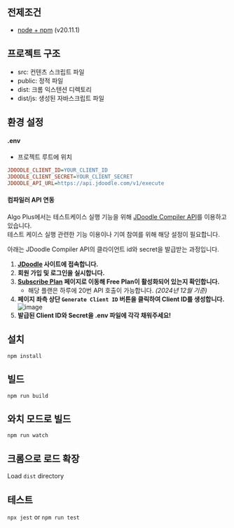 ## 전제조건

-   [node + npm](https://nodejs.org/) (v20.11.1)

## 프로젝트 구조

-   src: 컨텐츠 스크립트 파일
-   public: 정적 파일
-   dist: 크롬 익스텐션 디렉토리
-   dist/js: 생성된 자바스크립트 파일

## 환경 설정

#### .env

-   프로젝트 루트에 위치

```ini
JDOODLE_CLIENT_ID=YOUR_CLIENT_ID
JDOODLE_CLIENT_SECRET=YOUR_CLIENT_SECRET
JDOODLE_API_URL=https://api.jdoodle.com/v1/execute
```

#### 컴파일러 API 연동
Algo Plus에서는 테스트케이스 실행 기능을 위해 [JDoodle Compiler API](https://www.jdoodle.com/integrate-online-ide-compiler-api-plugins)를 이용하고 있습니다. <br>
테스트 케이스 실행 관련한 기능 이용이나 기여 참여를 위해 해당 설정이 필요합니다. <br>

아래는 JDoodle Compiler API의 클라이언트 id와 secret을 발급받는 과정입니다.
1. __[JDoodle](https://www.jdoodle.com/) 사이트에 접속합니다.__
2. __회원 가입 및 로그인을 실시합니다.__ <br>
3. __[Subscribe Plan](https://www.jdoodle.com/subscribe-api) 페이지로 이동해 Free Plan이 활성화되어 있는지 확인합니다.__
    - 해당 플랜은 하루에 20번 API 호출이 가능합니다. _(2024년 12월 기준)_
5. __페이지 좌측 상단 `Generate Client ID` 버튼을 클릭하여 Client ID를 생성합니다.__
   ![image](https://github.com/user-attachments/assets/8f54d041-23ad-4c65-89c9-11a487c36577)
6. __발급된 Client ID와 Secret을 .env 파일에 각각 채워주세요!__

## 설치

```
npm install
```

## 빌드

```
npm run build
```

## 와치 모드로 빌드

```
npm run watch
```

## 크롬으로 로드 확장

Load `dist` directory

## 테스트

`npx jest` or `npm run test`
